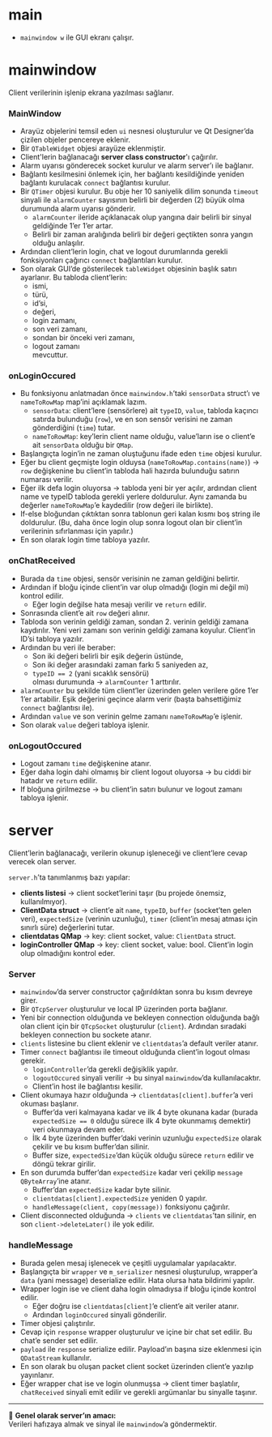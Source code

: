 # main
- `mainwindow w` ile GUI ekranı çalışır.  

# mainwindow
Client verilerinin işlenip ekrana yazılması sağlanır.

### MainWindow
- Arayüz objelerini temsil eden `ui` nesnesi oluşturulur ve Qt Designer’da çizilen objeler pencereye eklenir.  
- Bir `QTableWidget` objesi arayüze eklenmiştir.  
- Client'lerin bağlanacağı **server class constructor**'ı çağırılır.  
- Alarm uyarısı gönderecek socket kurulur ve alarm server’ı ile bağlanır.  
- Bağlantı kesilmesini önlemek için, her bağlantı kesildiğinde yeniden bağlantı kurulacak `connect` bağlantısı kurulur.  
- Bir `QTimer` objesi kurulur. Bu obje her 10 saniyelik dilim sonunda `timeout` sinyali ile `alarmCounter` sayısının belirli bir değerden (2) büyük olma durumunda alarm uyarısı gönderir.  
  - `alarmCounter` ileride açıklanacak olup yangına dair belirli bir sinyal geldiğinde 1’er 1’er artar.  
  - Belirli bir zaman aralığında belirli bir değeri geçtikten sonra yangın olduğu anlaşılır.  
- Ardından client’lerin login, chat ve logout durumlarında gerekli fonksiyonları çağırıcı `connect` bağlantıları kurulur.  
- Son olarak GUI’de gösterilecek `tableWidget` objesinin başlık satırı ayarlanır. Bu tabloda client’lerin:  
  - ismi,  
  - türü,  
  - id’si,  
  - değeri,  
  - login zamanı,  
  - son veri zamanı,  
  - sondan bir önceki veri zamanı,  
  - logout zamanı  
  mevcuttur.

### onLoginOccured
- Bu fonksiyonu anlatmadan önce `mainwindow.h`’taki `sensorData` struct’ı ve `nameToRowMap` map’ini açıklamak lazım.  
  - `sensorData`: client’lere (sensörlere) ait `typeID`, `value`, tabloda kaçıncı satırda bulunduğu (`row`), ve en son sensör verisini ne zaman gönderdiğini (`time`) tutar.  
  - `nameToRowMap`: key’lerin client name olduğu, value’ların ise o client’e ait `sensorData` olduğu bir `QMap`.  
- Başlangıçta login’in ne zaman oluştuğunu ifade eden `time` objesi kurulur.  
- Eğer bu client geçmişte login olduysa (`nameToRowMap.contains(name)`) → `row` değişkenine bu client’in tabloda hali hazırda bulunduğu satırın numarası verilir.  
- Eğer ilk defa login oluyorsa → tabloda yeni bir yer açılır, ardından client name ve typeID tabloda gerekli yerlere doldurulur. Aynı zamanda bu değerler `nameToRowMap`’e kaydedilir (row değeri ile birlikte).  
- If-else bloğundan çıktıktan sonra tablonun geri kalan kısmı boş string ile doldurulur. (Bu, daha önce login olup sonra logout olan bir client’in verilerinin sıfırlanması için yapılır.)  
- En son olarak login time tabloya yazılır.  

### onChatReceived
- Burada da `time` objesi, sensör verisinin ne zaman geldiğini belirtir.  
- Ardından if bloğu içinde client’in var olup olmadığı (login mi değil mi) kontrol edilir.  
  - Eğer login değilse hata mesajı verilir ve `return` edilir.  
- Sonrasında client’e ait `row` değeri alınır.  
- Tabloda son verinin geldiği zaman, sondan 2. verinin geldiği zamana kaydırılır. Yeni veri zamanı son verinin geldiği zamana koyulur. Client’in ID’si tabloya yazılır.  
- Ardından bu veri ile beraber:  
  - Son iki değeri belirli bir eşik değerin üstünde,  
  - Son iki değer arasındaki zaman farkı 5 saniyeden az,  
  - `typeID == 2` (yani sıcaklık sensörü)  
  olması durumunda → `alarmCounter` 1 arttırılır.  
- `alarmCounter` bu şekilde tüm client’ler üzerinden gelen verilere göre 1’er 1’er artabilir. Eşik değerini geçince alarm verir (başta bahsettiğimiz `connect` bağlantısı ile).  
- Ardından `value` ve son verinin gelme zamanı `nameToRowMap`’e işlenir.  
- Son olarak `value` değeri tabloya işlenir.  

### onLogoutOccured
- Logout zamanı `time` değişkenine atanır.  
- Eğer daha login dahi olmamış bir client logout oluyorsa → bu ciddi bir hatadır ve `return` edilir.  
- If bloğuna girilmezse → bu client’in satırı bulunur ve logout zamanı tabloya işlenir.  

# server
Client’lerin bağlanacağı, verilerin okunup işleneceği ve client’lere cevap verecek olan server.

`server.h`’ta tanımlanmış bazı yapılar:
- **clients listesi** → client socket’lerini taşır (bu projede önemsiz, kullanılmıyor).  
- **ClientData struct** → client’e ait `name`, `typeID`, `buffer` (socket’ten gelen veri), `expectedSize` (verinin uzunluğu), `timer` (client’in mesaj atması için sınırlı süre) değerlerini tutar.  
- **clientdatas QMap** → key: client socket, value: `ClientData` struct.  
- **loginController QMap** → key: client socket, value: bool. Client’in login olup olmadığını kontrol eder.  

### Server
- `mainwindow`’da server constructor çağırıldıktan sonra bu kısım devreye girer.  
- Bir `QTcpServer` oluşturulur ve local IP üzerinden porta bağlanır.  
- Yeni bir connection olduğunda ve bekleyen connection olduğunda bağlı olan client için bir `QTcpSocket` oluşturulur (`client`). Ardından sıradaki bekleyen connection bu sockete atanır.  
- `clients` listesine bu client eklenir ve `clientdatas`’a default veriler atanır.  
- Timer `connect` bağlantısı ile timeout olduğunda client’in logout olması gerekir.  
  - `loginController`’da gerekli değişiklik yapılır.  
  - `logoutOccured` sinyali verilir → bu sinyal `mainwindow`’da kullanılacaktır.  
  - Client’in host ile bağlantısı kesilir.  
- Client okumaya hazır olduğunda → `clientdatas[client].buffer`’a veri okuması başlanır.  
  - Buffer’da veri kalmayana kadar ve ilk 4 byte okunana kadar (burada `expectedSize == 0` olduğu sürece ilk 4 byte okunmamış demektir) veri okunmaya devam eder.  
  - İlk 4 byte üzerinden buffer’daki verinin uzunluğu `expectedSize` olarak çekilir ve bu kısım buffer’dan silinir.  
  - Buffer size, `expectedSize`’dan küçük olduğu sürece `return` edilir ve döngü tekrar girilir.  
- En son durumda buffer’dan `expectedSize` kadar veri çekilip `message` `QByteArray`’ine atanır.  
  - Buffer’dan `expectedSize` kadar byte silinir.  
  - `clientdatas[client].expectedSize` yeniden 0 yapılır.  
  - `handleMessage(client, copy(message))` fonksiyonu çağırılır.  
- Client disconnected olduğunda → `clients` ve `clientdatas`’tan silinir, en son `client->deleteLater()` ile yok edilir.  

### handleMessage
- Burada gelen mesaj işlenecek ve çeşitli uygulamalar yapılacaktır.  
- Başlangıçta bir `wrapper` ve `m_serializer` nesnesi oluşturulup, wrapper’a `data` (yani message) deserialize edilir. Hata olursa hata bildirimi yapılır.  
- Wrapper login ise ve client daha login olmadıysa if bloğu içinde kontrol edilir.  
  - Eğer doğru ise `clientdatas[client]`’e client’e ait veriler atanır.  
  - Ardından `loginOccured` sinyali gönderilir.  
- Timer objesi çalıştırılır.  
- Cevap için `response` wrapper oluşturulur ve içine bir chat set edilir. Bu chat’e sender set edilir.  
- `payload` ile `response` serialize edilir. Payload’ın başına size eklenmesi için `QDataStream` kullanılır.  
- En son olarak bu oluşan packet client socket üzerinden client’e yazılıp yayınlanır.  
- Eğer wrapper chat ise ve login olunmuşsa → client timer başlatılır, `chatReceived` sinyali emit edilir ve gerekli argümanlar bu sinyalle taşınır.  

---

📌 **Genel olarak server’ın amacı:**  
Verileri hafızaya almak ve sinyal ile `mainwindow`’a göndermektir.
